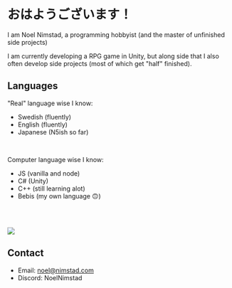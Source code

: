 # おはようございます！ 
I am Noel Nimstad, a programming hobbyist (and the master of unfinished side projects)

I am currently developing a RPG game in Unity, but along side that I also often develop side projects (most of which get "half" finished).

## Languages
"Real" language wise I know:
- Swedish (fluently)
- English (fluently)
- Japanese (N5ish so far)

<br/>

Computer language wise I know:
- JS (vanilla and node)
- C# (Unity)
- C++ (still learning alot)
- Bebis (my own language 🙃)

<br/>

<br/><img src="https://github-readme-stats.vercel.app/api/top-langs?username=NoelNimstad&show_icons=true&locale=en&theme=transparent&hide_border=true&hide_title=true&disable_animations=true&layout=compact"/>

## Contact
- Email: noel@nimstad.com
- Discord: NoelNimstad

